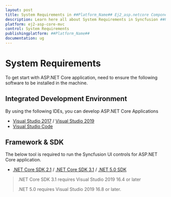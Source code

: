 ```yaml
---
layout: post
title: System Requirements in ##Platform_Name## Ej2_asp.netcore Component
description: Learn here all about System Requirements in Syncfusion ##Platform_Name## Ej2_asp.netcore component and more.
platform: ej2-asp-core-mvc
control: System Requirements
publishingplatform: ##Platform_Name##
documentation: ug
---
```


# System Requirements

To get start with ASP.NET Core application, need to ensure the following software to be installed in the machine.

## Integrated Development Environment

By using the following IDEs, you can develop ASP.NET Core Applications

* [Visual Studio 2017](https://visualstudio.microsoft.com/vs/older-downloads/) / [Visual Studio 2019](https://visualstudio.microsoft.com/downloads/)
* [Visual Studio Code](https://code.visualstudio.com/)

## Framework & SDK

The below tool is required to run the Syncfusion UI controls for ASP.NET Core application.

* [.NET Core SDK 2.1](https://dotnet.microsoft.com/download/dotnet-core/2.1) / [.NET Core SDK 3.1](https://dotnet.microsoft.com/download/dotnet-core/3.1) / [.NET 5.0 SDK](https://dotnet.microsoft.com/download/dotnet/5.0)

> .NET Core SDK 3.1 requires Visual Studio 2019 16.4 or later
>
> .NET 5.0 requires Visual Studio 2019 16.8 or later.
